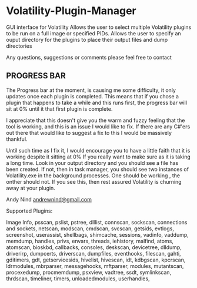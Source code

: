 Volatility-Plugin-Manager
=========================

GUI interface for Volatility
Allows the user to select multiple Volatility plugins to be run on a full image or specified PIDs.
Allows the user to specify an ouput directory for the plugins to place their output files and dump directories

Any questions, suggestions or comments please feel free to contact

PROGRESS BAR
------------


The Progress bar at the moment, is causing me some difficulty, it only updates once each plugin is completed. This means that if you chose a plugin that happens to take a while and this runs first, the progress bar will sit at 0% until it that first plugin is complete. 

I appreciate that this doesn't give you the warm and fuzzy feeling that the tool is working, and this is an issue I would like to fix. If there are any C#'ers out there that would like to suggest a fix to this I would be massively thankful.

Until such time as I fix it, I would encourage you to have a little faith that it is working despite it sitting at 0%
If you really want to make sure as it is taking a long time. Look in your output directory and you should see a file has been created. If not, then in task manager, you should see two instances of Volatility.exe in the background processes. One should be working , the onther should not. If you see this, then rest assured Volatility is churning away at your plugin.



Andy Nind
andrewnind@gmail.com


Supported Plugins:

Image Info,
psscan,
pslist,
pstree,
dlllist,
connscan,
sockscan,
connections and sockets,
netscan,
modscan,
cmdscan,
svcscan,
getsids,
evtlogs,
screenshot,
userassist,
shellbags,
shimcache,
sessions,
vadinfo,
vaddump,
memdump,
handles,
privs,
envars,
threads,
iehistory,
malfind,
atoms,
atomscan,
bioskbd,
callbacks,
consoles,
deskscan,
devicetree,
dlldump,
driverirp,
dumpcerts,
driverscan,
dumpfiles,
eventhooks,
filescan,
gahti,
gditimers,
gdt,
getservicesids,
hivelist,
hivescan,
idt,
kdbgscan,
kpcrscan,
ldrmodules,
mbrparser,
messagehooks,
mftparser,
modules,
mutantscan,
procexedump,
procmemdump,
psxview,
vadtree,
ssdt,
symlinkscan,
thrdscan,
timeliner,
timers,
unloadedmodules,
userhandles,
